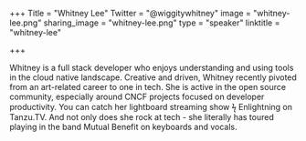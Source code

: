 +++
Title = "Whitney Lee"
Twitter = "@wiggitywhitney"
image = "whitney-lee.png"
sharing_image = "whitney-lee.png"
type = "speaker"
linktitle = "whitney-lee"

+++

Whitney is a full stack developer who enjoys understanding and using tools in the cloud native landscape. Creative and driven, Whitney recently pivoted from an art-related career to one in tech. She is active in the open source community, especially around CNCF projects focused on developer productivity. You can catch her lightboard streaming show ϟ Enlightning on Tanzu.TV. And not only does she rock at tech - she literally has toured playing in the band Mutual Benefit on keyboards and vocals.
